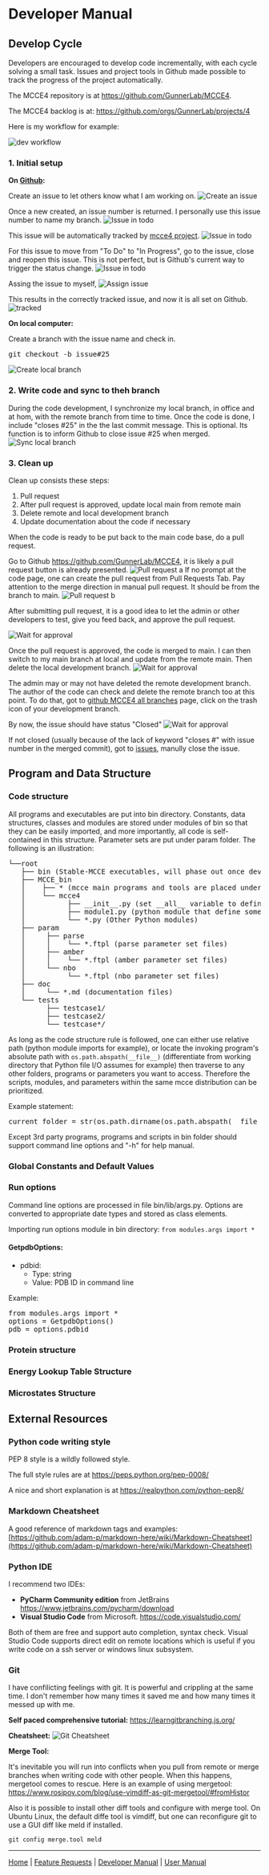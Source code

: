 # Developer Manual

## Develop Cycle

Developers are encouraged to develop code incrementally, with each cycle solving a small task. Issues and project tools in Github made possible to track the progress of the project automatically.

The MCCE4 repository is at https://github.com/GunnerLab/MCCE4.

The MCCE4 backlog is at: https://github.com/orgs/GunnerLab/projects/4

Here is my workflow for example:

![dev workflow](devflow.png)

### 1. Initial setup

**On [Github](https://github.com/GunnerLab/MCCE4/issues):**

Create an issue to let others know what I am working on.
![Create an issue](workflow-1.JPG)

Once a new created, an issue number is returned. I personally use this issue number to name my branch.
![Issue in todo](workflow-2.JPG)

This issue will be automatically tracked by [mcce4 project](https://github.com/orgs/GunnerLab/projects/4/views/1).
![Issue in todo](workflow-3.JPG)

For this issue to move from "To Do" to "In Progress", go to the issue, close and reopen this issue. This is not perfect, but is Github's current way to trigger the status change.
![Issue in todo](workflow-4.JPG)

Assing the issue to myself,
![Assign issue](workflow-5.JPG)

This results in the correctly tracked issue, and now it is all set on Github.
![tracked](workflow-6.JPG)

**On local computer:**

Create a branch with the issue name and check in.
<pre>
git checkout -b issue#25
</pre>
![Create local branch](workflow-7.JPG)

### 2. Write code and sync to theh branch

During the code development, I synchronize my local branch, in office and at hom, with the remote branch from time to time. Once the code is done, I include "closes #25" in the the last commit message. This is optional. Its function is to inform Github to close issue #25 when merged.
![Sync local branch](workflow-8.JPG)


### 3. Clean up
Clean up consists these steps:
1. Pull request
2. After pull request is approved, update local main from remote main
3. Delete remote and local development branch
4. Update documentation about the code if necessary

When the code is ready to be put back to the main code base, do a pull request.

Go to Github https://github.com/GunnerLab/MCCE4, it is likely a pull request button is already presented.
![Pull request a](workflow-9a.JPG)
If no prompt at the code page, one can create the pull request from Pull Requests Tab. Pay attention to the merge direction in manual pull request. It should be from the branch to main.
![Pull request b](workflow-9b.JPG)

After submitting pull request, it is a good idea to let the admin or other developers to test, give you feed back, and approve the pull request. 

![Wait for approval](workflow-10.JPG)

Once the pull request is approved, the code is merged to main. I can then switch to my main branch at local and update from the remote main. Then delete the local development branch. 
![Wait for approval](workflow-11.JPG)

The admin may or may not have deleted the remote development branch. The author of the code can check and delete the remote branch too at this point. To do that, got to [github MCCE4 all branches](https://github.com/GunnerLab/MCCE4/branches) page, click on the trash icon of your development branch.

By now, the issue should have status "Closed"
![Wait for approval](workflow-12.JPG)

If not closed (usually because of the lack of keyword "closes #" with issue number in the merged commit), got to [issues](https://github.com/GunnerLab/MCCE4/issues), manully close the issue.


## Program and Data Structure
### Code structure
All programs and executables are put into bin directory. Constants, data structures, classes and modules are stored under modules of bin so that they can be easily imported, and more importantly, all code is self-contained in this structure. Parameter sets are put under param folder. The following is an illustration:
<pre>
└──root
   ├── bin (Stable-MCCE executables, will phase out once developed in MCCE_bin)
   ├── MCCE_bin 
   │    ├── * (mcce main programs and tools are placed under Python root directory bin) 
   │    └── mcce4 
   │          ├── __init__.py (set __all__ variable to define importable modules by *)
   │          ├── module1.py (python module that define some classes)
   │          └── *.py (Other Python modules)
   ├── param 
   │     ├── parse
   │     │    └── *.ftpl (parse parameter set files)
   │     ├── amber
   │     │    └── *.ftpl (amber parameter set files)
   │     └── nbo
   │          └── *.ftpl (nbo parameter set files)
   ├── doc
   │     └── *.md (documentation files)
   └── tests
         ├── testcase1/
         ├── testcase2/
         └── testcase*/
</pre>

As long as the code structure rule is followed, one can either use relative path (python module imports for example), or locate the invoking program's absolute path with `os.path.abspath(__file__)` (differentiate from working directory that Python file I/O assumes for example) then traverse to any other folders, programs or parameters you want to access. Therefore the scripts, modules, and parameters within the same mcce distribution can be prioritized.

Example statement:
<pre>
current_folder = str(os.path.dirname(os.path.abspath(__file__)))
</pre>


Except 3rd party programs, programs and scripts in bin folder should support command line options and "-h" for help manual.



### Global Constants and Default Values

### Run options
Command line options are processed in file bin/lib/args.py. Options are converted to appropriate date types and stored as class elements.

Importing run options module in bin directory:
`from modules.args import *`

#### GetpdbOptions:
* pdbid: 
  * Type: string
  * Value: PDB ID in command line

Example:
<pre>from modules.args import *
options = GetpdbOptions()
pdb = options.pdbid
</pre>



### Protein structure

### Energy Lookup Table Structure

### Microstates Structure



## External Resources
### Python code writing style
PEP 8 style is a wildly followed style. 

The full style rules are at https://peps.python.org/pep-0008/

A nice and short explanation is at https://realpython.com/python-pep8/


### Markdown Cheatsheet
A good reference of markdown tags and examples:
[https://github.com/adam-p/markdown-here/wiki/Markdown-Cheatsheet](https://github.com/adam-p/markdown-here/wiki/Markdown-Cheatsheet)

### Python IDE

I recommend two IDEs:
* **PyCharm Community edition** from JetBrains https://www.jetbrains.com/pycharm/download 
* **Visual Studio Code** from Microsoft. https://code.visualstudio.com/

Both of them are free and support auto completion, syntax check. Visual Studio Code supports direct edit on remote locations which is useful if you write code on a ssh server or windows linux subsystem.

### Git

I have confilicting feelings with git. It is powerful and crippling at the same time. I don't remember how many times it saved me and how many times it messed up with me. 


**Self paced comprehensive tutorial:** https://learngitbranching.js.org/

**Cheatsheet:** ![Git Cheatsheet](gitcheatsheet.png)

**Merge Tool:**

It's inevitable you will run into conflicts when you pull from remote or merge branches when writing code with other people. When this happens, mergetool comes to rescue. Here is an example of using mergetool: https://www.rosipov.com/blog/use-vimdiff-as-git-mergetool/#fromHistor

Also it is possible to install other diff tools and configure with merge tool. On Ubuntu Linux, the default diffe tool is vimdiff, but one can reconfigure git to use a GUI diff like meld if installed.

`git config merge.tool meld`

---
[Home](README.md) | [Feature Requests](Features.md) | [Developer Manual](DevManual.md) | [User Manual](UserManual.md)
